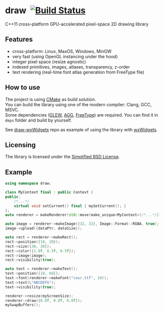 # draw&nbsp;&nbsp;[![Build Status](https://travis-ci.org/vsergey3d/draw.svg?branch=master)](https://travis-ci.org/vsergey3d/draw)

C++11 cross-platform GPU-accelerated pixel-space 2D drawing library

## Features

- cross-platform: Linux, MaxOS, Windows, MinGW
- very fast (using OpenGL instancing under the hood)
- integer pixel space (resize agnostic)
- indexed primitives, images, atlases, transparency, z-order
- text rendering (real-time font atlas generation from FreeType file)

## How to use

The project is using [CMake](http://www.cmake.org/) as build solution.<br/>
You can build the library using one of the modern compiler: Clang, GCC, MSVC.<br/>
Some dependencies ([GLEW](http://glew.sourceforge.net/), [AGG](http://www.antigrain.com/), [FreeType](http://www.freetype.org/)) are required. You can find it in `deps` folder and build by yourself.

See [draw-wxWidgets](https://github.com/vsergey3d/draw-wxWidgets) repo as example of using the library with [wxWidgets](https://www.wxwidgets.org/).

## Licensing

The library is licensed under the [Simplified BSD License](https://github.com/vsergey3d/draw/blob/master/LICENSE).

## Example

```cpp
using namespace draw;

class MyContext final : public Context {
public:
    /*...*/
    virtual void setCurrent() final { mySetCurrent(); }
};
auto renderer = makeRenderer(std::move(make_unique<MyContext>(/*...*/)));

auto image = renderer->makeImage({32, 32}, Image::Format::RGBA, true);
image->upload({dataPtr, dataSize});

auto rect = renderer->makeRect();
rect->position({10, 20});
rect->size({30, 30});
rect->color({1.0f, 0.5f, 0.5f});
rect->image(image);
rect->visibility(true);

auto text = renderer->makeText();
text->position({10, 60});
text->font(renderer->makeFont("cour.ttf", 10));
text->text(L"ABCDEFG");
text->visibility(true);

renderer->resize(myScreenSize);
renderer->draw({0.8f, 0.8f, 0.8f});
mySwapBuffers();
```
